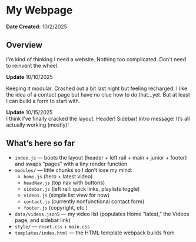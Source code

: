 # My Webpage

**Date Created:** 10/2/2025

## Overview

I'm kind of thinking I need a website. Nothing too complicated. Don't need to reinvent the wheel.

**Update** 10/10/2025

Keeping it modular. Crashed out a bit last night but feeling recharged. I like the idea of a contact page but have no clue how to do that...yet. But at least I can build a form to start with.

**Update** 10/15/2025  
I think I’ve finally cracked the layout. Header! Sidebar! Intro message! It’s all actually working (mostly)! 

## What’s here so far
- `index.js` — boots the layout (header + left rail + main + junior + footer) and swaps “pages” with a tiny render function
- `modules/` — little chunks so I don’t lose my mind:
  - `home.js` (hero + latest video)
  - `headNav.js` (top nav with buttons)
  - `sidebar.js` (left rail: quick links, playlists toggle)
  - `videos.js` (simple list view for now)
  - `contact.js` (currently nonfunctional contact form)
  - `footer.js` (copyright, etc.)
- `data/videos.json5` — my video list (populates Home “latest,” the Videos page, and sidebar link)
- `style/` — `reset.css` + `main.css` 
- `templates/index.html` — the HTML template webpack builds from
